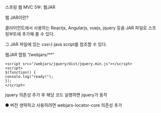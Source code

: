스프링 웹 MVC 5부: 웹JAR

웹 JAR이란?

클라이언트에서 사용하는 Reactjs, Angularjs, vuejs, jquery 등을 
JAR 파일로 스프링부트에 추가해 줄 수 있다.

그 JAR 파일에 있는 css나 java script를 참조할 수 있다.

웹JAR 맵핑 “/webjars/**”

```
<script src="/webjars/jquery/dist/jquery.min.js"></script>
<script>
$(function() {
console.log("ready!");
});
</script>
```

jquery 의존성 추가 후 해당 코드 실행하면 jquery가 동작




● 버전 생략하고 사용하려면 webjars-locator-core 의존성 추가
